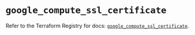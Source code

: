 # `google_compute_ssl_certificate`

Refer to the Terraform Registry for docs: [`google_compute_ssl_certificate`](https://registry.terraform.io/providers/hashicorp/google/5.23.0/docs/resources/compute_ssl_certificate).
